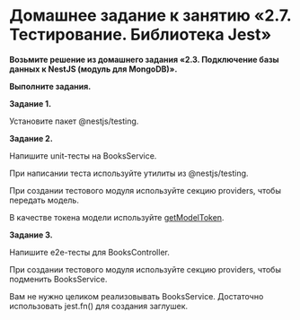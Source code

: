 # Домашнее задание к занятию «2.7. Тестирование. Библиотека Jest»

**Возьмите решение из домашнего задания «2.3. Подключение базы данных к NestJS (модуль для MongoDB)».**

**Выполните задания.**

**Задание 1.**

Установите пакет @nestjs/testing.

**Задание 2.**

Напишите unit-тесты на BooksService.

При написании теста используйте утилиты из @nestjs/testing.

При создании тестового модуля используйте секцию providers, чтобы передать модель.

В качестве токена модели используйте [getModelToken](https://docs.nestjs.com/techniques/mongodb#testing).

**Задание 3.**

Напишите e2e-тесты для BooksController.

При создании тестового модуля используйте секцию providers, чтобы подменить BooksService.

Вам не нужно целиком реализовывать BooksService. Достаточно использовать jest.fn() для создания заглушек.
